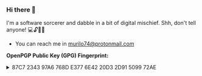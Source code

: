### Hi there 👋

I'm a software sorcerer and dabble in a bit of digital mischief. Shh, don't tell anyone! 💻🔓🧙‍♂️
- You can reach me in murilo74@protonmail.com


**OpenPGP Public Key (GPG) Fingerprint:**
<details>
  <summary>87C7 2343 97A6 768D E377 6E42 20D3 2D91 5099 72AE</summary>

 
```
-----BEGIN PGP PUBLIC KEY BLOCK-----

mDMEaLnoshYJKwYBBAHaRw8BAQdAQXuInsfQJn8k+7+i30KLp+TCQwWSZS5hrTKJ
JwCUdeu0G011cmlsbyA8ZXRoMC5kYjBAZ21haWwuY29tPoiZBBMWCgBBFiEEh8cj
Q5emdo3jd25CINMtkVCZcq4FAmi56LICGwMFCQmNTz4FCwkIBwICIgIGFQoJCAsC
BBYCAwECHgcCF4AACgkQINMtkVCZcq60MAEAlnz+C2GysSfYuG676oUVyxu0vKkH
61pphaB3CBZgtSkA/RIwMAuETD+kKQgLecZmEg2aqZSW6VMmOLoc/D0Kd+MMtChN
dXJpbG8gQXVndXN0byA8bXVyaWxvNzRAcHJvdG9ubWFpbC5jb20+iJkEExYKAEEW
IQSHxyNDl6Z2jeN3bkIg0y2RUJlyrgUCaLoPawIbAwUJCY1PPgULCQgHAgIiAgYV
CgkICwIEFgIDAQIeBwIXgAAKCRAg0y2RUJlyrhFXAPsFupD3kBNN3hiCf1ozwuTX
tujSY09ixnKjd7Mz9Wy6pAD+OOrV4NvffuONRwjIbrNjXmS0nWJSsADrblMzG21Y
zQC4OARoueiyEgorBgEEAZdVAQUBAQdAnghY2y/9Vwj7wrHb56WJ4dyUJku6nZkg
v+fOE80s3iMDAQgHiH4EGBYKACYWIQSHxyNDl6Z2jeN3bkIg0y2RUJlyrgUCaLno
sgIbDAUJCY1PPgAKCRAg0y2RUJlyrvFvAQCqOYjz/pkzUxiwWy91PhqhiAEUO15r
arUvcFd411td9wD/b9DPgPk7ub+oWLJ8aMf59cg921y2WxNbAf78jJDnRQc=
=C2Ro
-----END PGP PUBLIC KEY BLOCK-----

```
</details>

